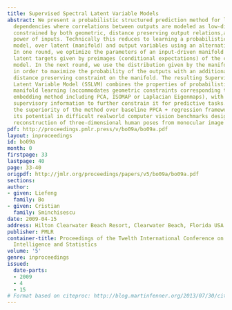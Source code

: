```yaml
---
title: Supervised Spectral Latent Variable Models
abstract: We present a probabilistic structured prediction method for learning input-output
  dependencies where correlations between outputs are modeled as low-dimensional manifolds
  constrained by both geometric, distance preserving output relations,and predictive
  power of inputs. Technically this reduces to learning a probabilistic, input conditional
  model, over latent (manifold) and output variables using an alternation scheme.
  In one round, we optimize the parameters of an input-driven manifold predictor using
  latent targets given by preimages (conditional expectations) of the current manifold-to-output
  model. In the next round, we use the distribution given by the manifold predictor
  in order to maximize the probability of the outputs with an additional, implicit
  distance preserving constraint on the manifold. The resulting Supervised Spectral
  Latent Variable Model (SSLVM) combines the properties of probabilistic geometric
  manifold learning (accommodates geometric constraints corresponding to any spectral
  embedding method including PCA, ISOMAP or Laplacian Eigenmaps), with the additional
  supervisory information to further constrain it for predictive tasks. We demonstrate
  the superiority of the method over baseline PPCA + regression frameworks and show
  its potential in difficult realworld computer vision benchmarks designed for the
  reconstruction of three-dimensional human poses from monocular image sequences.
pdf: http://proceedings.pmlr.press/v/bo09a/bo09a.pdf
layout: inproceedings
id: bo09a
month: 0
firstpage: 33
lastpage: 40
page: 33-40
origpdf: http://jmlr.org/proceedings/papers/v5/bo09a/bo09a.pdf
sections: 
author:
- given: Liefeng
  family: Bo
- given: Cristian
  family: Sminchisescu
date: 2009-04-15
address: Hilton Clearwater Beach Resort, Clearwater Beach, Florida USA
publisher: PMLR
container-title: Proceedings of the Twelth International Conference on Artificial
  Intelligence and Statistics
volume: '5'
genre: inproceedings
issued:
  date-parts:
  - 2009
  - 4
  - 15
# Format based on citeproc: http://blog.martinfenner.org/2013/07/30/citeproc-yaml-for-bibliographies/
---
```

